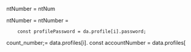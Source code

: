 ntNumber = 
ntNum

ntNumber = 
ntNumber = 

        const profilePassword = da.profile[i].password;   
count_number;= data.profiles[i].
        const accountNumber = data.profiles[
